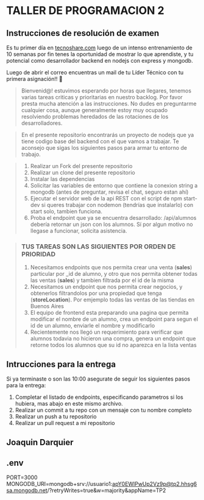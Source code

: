 # TALLER DE PROGRAMACION 2

## Instrucciones de resolución de examen

Es tu primer día en [tecnoshare.com](http://tecnoshare.com) luego de un intenso entrenamiento de 10 semanas por fin tenes la oportunidad de mostrar lo que aprendiste, y tu potencial como desarrollador backend en nodejs con express y mongodb.

Luego de abrir el correo encuentras un mail de tu Líder Técnico con tu primera asignación!! 💪

> Bienvenid@! estuvimos esperando por horas que llegares, tenemos varias tareas criticas y prioritarias en nuestro backlog. Por favor presta mucha atención a las instrucciones. No dudes en preguntarme cualquier cosa, aunque generalmente estoy muy ocupado resolviendo problemas heredados de las rotaciones de los desarrolladores.

> En el presente repositorío encontrarás un proyecto de nodejs que ya tiene codigo base del backend con el que vamos a trabajar. Te aconsejo que sigas los siguientes pasos para armar tu entorno de trabajo.


> 1. Realizar un Fork del presente repositorio
> 2. Realizar un clone del presente repositorio
> 3. Instalar las dependencias
> 4. Solicitar las variables de entorno que contiene la conexion string a mongodb (antes de preguntar, revisa el chat, seguro estan ahí)
> 5. Ejecutar el servidor web de la api REST con el script de npm start-dev si queres trabajar con nodemon (tendrías que instalarlo) con start solo, tambien funciona.
> 6. Proba el endpoint que ya se encuentra desarrollado: /api/alumnos debería retornar un json con los alumnos. Sí por algun motivo no llegase a funcionar, solicita asistencia.

> ### TUS TAREAS SON LAS SIGUIENTES POR ORDEN DE PRIORIDAD
>
> 1. Necesitamos endpoints que nos permita crear una venta (**sales**) particular por \_id de alumno, y otro que nos permita obtener todas las ventas (**sales**) y tambien filtrada por el id de la misma
> 2. Necesitamos un endpoint que nos permita crear negocios, y obtenerlos filtrandolos por una propiedad que tenga (**storeLocation**). Por emjemplo todas las ventas de las tiendas en Buenos Aires
> 3. El equipo de frontend esta preparando una pagina que permita modificar el nombre de un alumno, crea un endpoint para segun el id de un alumno, enviarle el nombre y modificarlo 
> 4. Recientemente nos llegó un requerimiento para verificar que alumnos todavia no hicieron una compra, genera un endpoint que retorne todos los alumnos que su id no aparezca en la lista ventas

## Intrucciones para la entrega

Si ya terminaste o son las 10:00 asegurate de seguir los siguientes pasos para la entrega:

1. Completar el listado de endpoints, especificando parametros si los hubiera, mas abajo en este mismo archivo.
2. Realizar un commit a tu repo con un mensaje con tu nombre completo
3. Realizar un push a tu repositorio
4. Realizar un pull request a mi repositorio


## Joaquin Darquier
## .env 
PORT=3000
MONGODB_URI=mongodb+srv://usuario1:apY0EWlPwUp2Vz9p@tp2.hhsg6sa.mongodb.net/?retryWrites=true&w=majority&appName=TP2